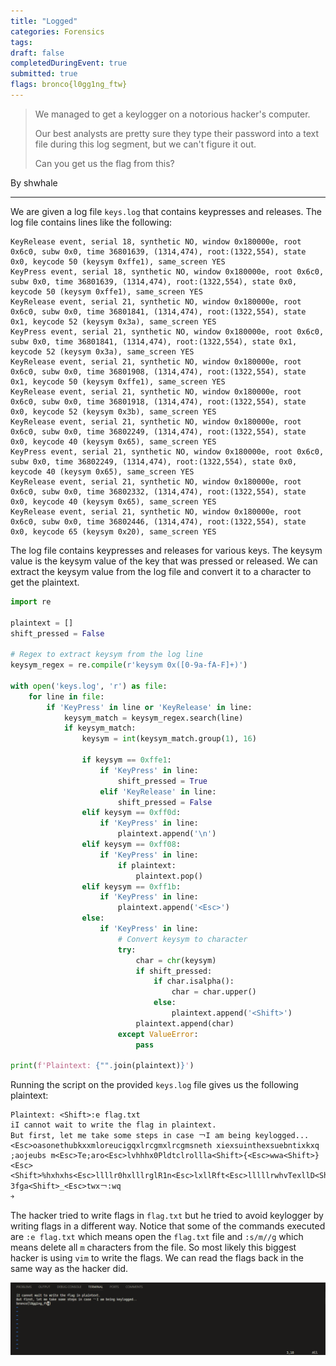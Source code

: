 ```yaml
---
title: "Logged"
categories: Forensics
tags: 
draft: false
completedDuringEvent: true
submitted: true
flags: bronco{l0gg1ng_ftw}
---
```

> We managed to get a keylogger on a notorious hacker's computer. 
>
> Our best analysts are pretty sure they type their password into a text file during this log segment, but we can't figure it out.
>
> Can you get us the flag from this?

By shwhale

---

We are given a log file `keys.log` that contains keypresses and releases. The log file contains lines like the following:

```
KeyRelease event, serial 18, synthetic NO, window 0x180000e, root 0x6c0, subw 0x0, time 36801639, (1314,474), root:(1322,554), state 0x0, keycode 50 (keysym 0xffe1), same_screen YES
KeyPress event, serial 18, synthetic NO, window 0x180000e, root 0x6c0, subw 0x0, time 36801639, (1314,474), root:(1322,554), state 0x0, keycode 50 (keysym 0xffe1), same_screen YES
KeyRelease event, serial 21, synthetic NO, window 0x180000e, root 0x6c0, subw 0x0, time 36801841, (1314,474), root:(1322,554), state 0x1, keycode 52 (keysym 0x3a), same_screen YES
KeyPress event, serial 21, synthetic NO, window 0x180000e, root 0x6c0, subw 0x0, time 36801841, (1314,474), root:(1322,554), state 0x1, keycode 52 (keysym 0x3a), same_screen YES
KeyRelease event, serial 21, synthetic NO, window 0x180000e, root 0x6c0, subw 0x0, time 36801908, (1314,474), root:(1322,554), state 0x1, keycode 50 (keysym 0xffe1), same_screen YES
KeyRelease event, serial 21, synthetic NO, window 0x180000e, root 0x6c0, subw 0x0, time 36801918, (1314,474), root:(1322,554), state 0x0, keycode 52 (keysym 0x3b), same_screen YES
KeyRelease event, serial 21, synthetic NO, window 0x180000e, root 0x6c0, subw 0x0, time 36802249, (1314,474), root:(1322,554), state 0x0, keycode 40 (keysym 0x65), same_screen YES
KeyPress event, serial 21, synthetic NO, window 0x180000e, root 0x6c0, subw 0x0, time 36802249, (1314,474), root:(1322,554), state 0x0, keycode 40 (keysym 0x65), same_screen YES
KeyRelease event, serial 21, synthetic NO, window 0x180000e, root 0x6c0, subw 0x0, time 36802332, (1314,474), root:(1322,554), state 0x0, keycode 40 (keysym 0x65), same_screen YES
KeyRelease event, serial 21, synthetic NO, window 0x180000e, root 0x6c0, subw 0x0, time 36802446, (1314,474), root:(1322,554), state 0x0, keycode 65 (keysym 0x20), same_screen YES
```

The log file contains keypresses and releases for various keys. The keysym value is the keysym value of the key that was pressed or released. We can extract the keysym value from the log file and convert it to a character to get the plaintext.

```py
import re

plaintext = []
shift_pressed = False

# Regex to extract keysym from the log line
keysym_regex = re.compile(r'keysym 0x([0-9a-fA-F]+)')

with open('keys.log', 'r') as file:
	for line in file:
		if 'KeyPress' in line or 'KeyRelease' in line:
			keysym_match = keysym_regex.search(line)
			if keysym_match:
				keysym = int(keysym_match.group(1), 16)

				if keysym == 0xffe1:
					if 'KeyPress' in line:
						shift_pressed = True
					elif 'KeyRelease' in line:
						shift_pressed = False
				elif keysym == 0xff0d:
					if 'KeyPress' in line:
						plaintext.append('\n')
				elif keysym == 0xff08:
					if 'KeyPress' in line:
						if plaintext:
							plaintext.pop()
				elif keysym == 0xff1b:
					if 'KeyPress' in line:
						plaintext.append('<Esc>')
				else:
					if 'KeyPress' in line:
						# Convert keysym to character
						try:
							char = chr(keysym)
							if shift_pressed:
								if char.isalpha():
									char = char.upper()
								else:
									plaintext.append('<Shift>')
							plaintext.append(char)
						except ValueError:
							pass

print(f'Plaintext: {"".join(plaintext)}')
```

Running the script on the provided `keys.log` file gives us the following plaintext:

```
Plaintext: <Shift>:e flag.txt
iI cannot wait to write the flag in plaintext.
But first, let me take some steps in case ￢I am being keylogged...<Esc>oasonethubkxxmloreucigqxlrcgmxlrcgmsneth xiexsuinthexsuebntixkxq ;aojeubs m<Esc>Te;aro<Esc>lvhhhx0Pldtclrollla<Shift>{<Esc>wwa<Shift>}<Esc><Shift>%hxhxhs<Esc>llllr0hxlllrglR1n<Esc>lxllRft<Esc>lllllrwhvTexllD<Shift>:s/m//g
3fga<Shift>_<Esc>twx￢:wq
￫
```

The hacker tried to write flags in `flag.txt` but he tried to avoid keylogger by writing flags in a different way. Notice that some of the commands executed are `:e flag.txt` which means open the `flag.txt` file and `:s/m//g` which means delete all `m` characters from the file. So most likely this biggest hacker is using `vim` to write the flags. We can read the flags back in the same way as the hacker did.

![alt text](image.png)
